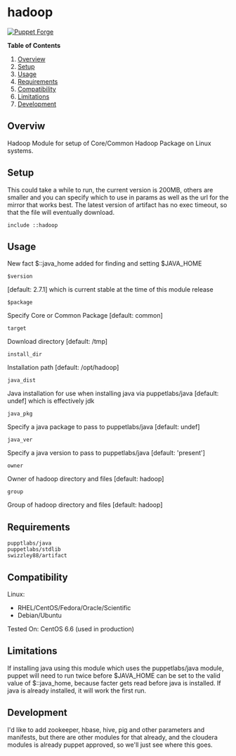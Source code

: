 # hadoop #

[![Puppet Forge](https://img.shields.io/badge/puppetforge-v0.1.0-blue.svg)](https://forge.puppetlabs.com/swizzley88/hadoop)

**Table of Contents**

1. [Overview](#overview)
2. [Setup](#setup)
3. [Usage](#usage)
4. [Requirements](#requirements)
5. [Compatibility](#compatibility)
6. [Limitations](#limitations)
7. [Development](#development)
    
## Overviw

Hadoop Module for setup of Core/Common Hadoop Package on Linux systems. 

## Setup

This could take a while to run, the current version is 200MB, others are smaller and you can specify which to use in params as well as the url for the mirror that works best. The latest version of artifact has no exec timeout, so that the file will eventually download. 

```
include ::hadoop
```


## Usage

New fact $::java_home added for finding and setting $JAVA_HOME 

```$version``` 

[default: 2.7.1] which is current stable at the time of this module release

```$package``` 

Specify Core or Common Package [default: common]

```target``` 

Download directory [default: /tmp]

```install_dir``` 

Installation path [default: /opt/hadoop]

```java_dist``` 

Java installation for use when installing java via puppetlabs/java [default: undef] which is effectively jdk

```java_pkg``` 

Specify a java package to pass to puppetlabs/java [default: undef]

```java_ver``` 

Specify a java version to pass to puppetlabs/java [default: 'present']

```owner``` 

Owner of hadoop directory and files [default: hadoop]

```group``` 

Group of hadoop directory and files [default: hadoop]

## Requirements

```
pupptlabs/java
puppetlabs/stdlib
swizzley88/artifact
```
## Compatibility

Linux:

 * RHEL/CentOS/Fedora/Oracle/Scientific
 * Debian/Ubuntu
 
Tested On: CentOS 6.6 (used in production)

## Limitations

If installing java using this module which uses the puppetlabs/java module, puppet will need to run twice before $JAVA_HOME can be set to the valid value of $::java_home, because facter gets read before java is installed. If java is already installed, it will work the first run.  

## Development

I'd like to add zookeeper, hbase, hive, pig and other parameters and manifests, but there are other modules for that already, and the cloudera modules is already puppet approved, so we'll just see where this goes.
